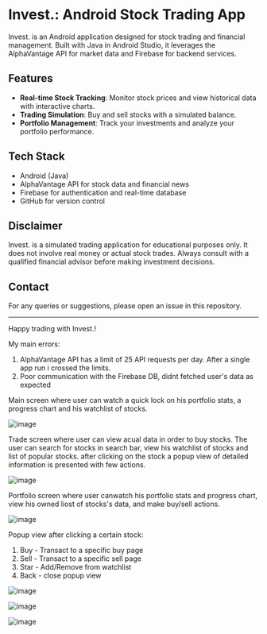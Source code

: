 # Invest.: Android Stock Trading App

Invest. is an Android application designed for stock trading and financial management. Built with Java in Android Studio, it leverages the AlphaVantage API for market data and Firebase for backend services.

## Features

- **Real-time Stock Tracking**: Monitor stock prices and view historical data with interactive charts.
- **Trading Simulation**: Buy and sell stocks with a simulated balance.
- **Portfolio Management**: Track your investments and analyze your portfolio performance.

## Tech Stack

- Android (Java)
- AlphaVantage API for stock data and financial news
- Firebase for authentication and real-time database
- GitHub for version control

## Disclaimer

Invest. is a simulated trading application for educational purposes only. It does not involve real money or actual stock trades. Always consult with a qualified financial advisor before making investment decisions.

## Contact

For any queries or suggestions, please open an issue in this repository.

---

Happy trading with Invest.!

My main errors:
1. AlphaVantage API has a limit of 25 API requests per day. After a single app run i crossed the limits.
2. Poor communication with the Firebase DB, didnt fetched user's data as expected

  
Main screen where user can watch a quick lock on his portfolio stats, a progress chart and his watchlist of stocks.

![image](https://github.com/user-attachments/assets/6bf9e99d-bd54-4640-bcd7-bb139e8fa5bb)

Trade screen where user can view acual data in order to buy stocks. The user can search for stocks in search bar, view his watchlist of stocks and list of popular stocks.
after clicking on the stock a popup view of detailed information is presented with few actions.
   
![image](https://github.com/user-attachments/assets/f603702f-68e8-4870-97c9-697119160e2f)

Portfolio screen where user canwatch his portfolio stats and progress chart, view his owned liost of stocks's data, and make buy/sell
actions.

![image](https://github.com/user-attachments/assets/cab82e70-e4f8-4fa7-8d69-95465605b2e2)

Popup view after clicking a certain stock:
1. Buy - Transact to a specific buy page
2. Sell - Transact to a specific sell page
3. Star - Add/Remove from watchlist
4. Back - close popup view

![image](https://github.com/user-attachments/assets/78e86d2b-d4ba-4b44-a659-6fc42deddd09)

![image](https://github.com/user-attachments/assets/4399ba9e-9ab7-4d43-bc41-d140ae48d3e6)

![image](https://github.com/user-attachments/assets/a56e4a01-dc2f-4e5d-86be-6ae68556eb05)




